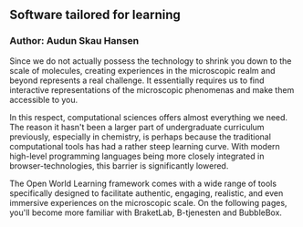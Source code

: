 ## Software tailored for learning

### Author: Audun Skau Hansen

Since we do not actually possess the technology to shrink you down to the scale of molecules, creating experiences in the microscopic realm and beyond represents a real challenge. It essentially requires us to find interactive representations of the microscopic phenomenas and make them accessible to you.

In this respect, computational sciences offers almost everything we need. The reason it hasn't been a larger part of undergraduate curriculum previously, especially in chemistry, is perhaps because the traditional computational tools has had a rather steep learning curve. With modern high-level programming languages being more closely integrated in browser-technologies, this barrier is significantly lowered.

The Open World Learning framework comes with a wide range of tools specifically designed to facilitate authentic, engaging, realistic, and even immersive experiences on the microscopic scale. On the following pages, you'll become more familiar with BraketLab, B-tjenesten and BubbleBox.